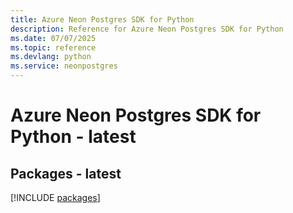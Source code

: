 ```yaml
---
title: Azure Neon Postgres SDK for Python
description: Reference for Azure Neon Postgres SDK for Python
ms.date: 07/07/2025
ms.topic: reference
ms.devlang: python
ms.service: neonpostgres
---
```

# Azure Neon Postgres SDK for Python - latest
## Packages - latest
[!INCLUDE [packages](neon-postgres-index.md)]